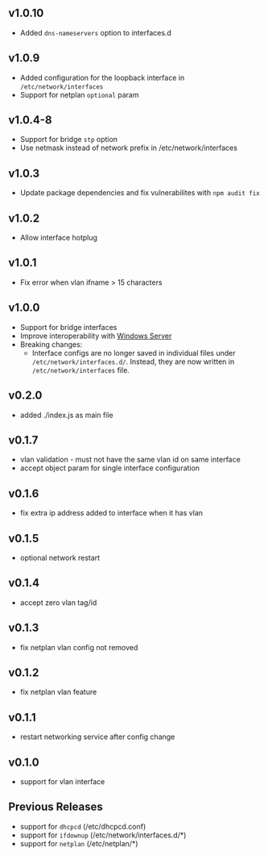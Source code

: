 v1.0.10
---
  - Added `dns-nameservers` option to interfaces.d

v1.0.9
---
  - Added configuration for the loopback interface in `/etc/network/interfaces`
  - Support for netplan `optional` param

v1.0.4-8
---
  - Support for bridge `stp` option
  - Use netmask instead of network prefix in /etc/network/interfaces

v1.0.3
---
  - Update package dependencies and fix vulnerabilites with `npm audit fix`

v1.0.2
---
  - Allow interface hotplug

v1.0.1
---
  - Fix error when vlan ifname > 15 characters
 
v1.0.0
---
  - Support for bridge interfaces
  - Improve interoperability with [Windows Server](https://netplan.io/examples#integration-with-a-windows-dhcp-server)
  - Breaking changes:
    * Interface configs are no longer saved in individual files under `/etc/network/interfaces.d/`. Instead, they are now written in `/etc/network/interfaces` file.

v0.2.0
---
  - added ./index.js as main file

v0.1.7
---
  - vlan validation - must not have the same vlan id on same interface
  - accept object param for single interface configuration

v0.1.6
---
  - fix extra ip address added to interface when it has vlan

v0.1.5
---
  - optional network restart

v0.1.4
---
  - accept zero vlan tag/id

v0.1.3
---
  - fix netplan vlan config not removed

v0.1.2
---
  - fix netplan vlan feature

v0.1.1
---
  - restart networking service after config change

v0.1.0
---
  - support for vlan interface

Previous Releases
---
  - support for `dhcpcd` (/etc/dhcpcd.conf)
  - support for `ifdownup` (/etc/network/interfaces.d/*)
  - support for `netplan` (/etc/netplan/*)
